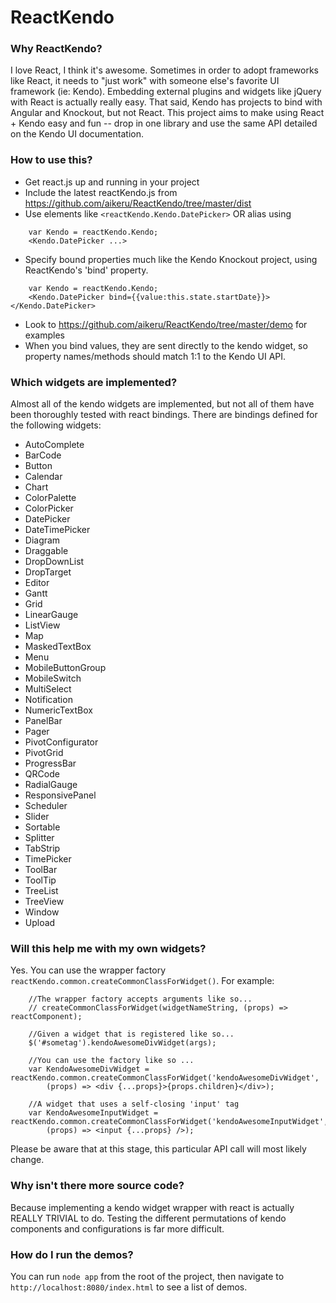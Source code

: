 # ReactKendo

### Why ReactKendo?

I love React, I think it's awesome. Sometimes in order to adopt frameworks like React, it needs to "just work" with someone else's favorite UI framework (ie: Kendo). Embedding external plugins and widgets like jQuery with React is actually really easy. That said, Kendo has projects to bind with Angular and Knockout, but not React. This project aims to make using React + Kendo easy and fun -- drop in one library and use the same API detailed on the Kendo UI documentation. 

### How to use this?

* Get react.js up and running in your project
* Include the latest reactKendo.js from https://github.com/aikeru/ReactKendo/tree/master/dist
* Use elements like ```<reactKendo.Kendo.DatePicker>``` OR alias using
```javascript:
    var Kendo = reactKendo.Kendo;
    <Kendo.DatePicker ...>
```
* Specify bound properties much like the Kendo Knockout project, using ReactKendo's 'bind' property.
```javascript:
    var Kendo = reactKendo.Kendo;
    <Kendo.DatePicker bind={{value:this.state.startDate}}></Kendo.DatePicker>
```
* Look to https://github.com/aikeru/ReactKendo/tree/master/demo for examples
* When you bind values, they are sent directly to the kendo widget, so property names/methods should match 1:1 to the Kendo UI API.

### Which widgets are implemented?

Almost all of the kendo widgets are implemented, but not all of them have been thoroughly tested with react bindings. There are bindings defined for the following widgets:

* AutoComplete
* BarCode
* Button
* Calendar
* Chart
* ColorPalette
* ColorPicker
* DatePicker
* DateTimePicker
* Diagram
* Draggable
* DropDownList
* DropTarget
* Editor
* Gantt
* Grid
* LinearGauge
* ListView
* Map
* MaskedTextBox
* Menu
* MobileButtonGroup
* MobileSwitch
* MultiSelect
* Notification
* NumericTextBox
* PanelBar
* Pager
* PivotConfigurator
* PivotGrid
* ProgressBar
* QRCode
* RadialGauge
* ResponsivePanel
* Scheduler
* Slider
* Sortable
* Splitter
* TabStrip
* TimePicker
* ToolBar
* ToolTip
* TreeList
* TreeView
* Window
* Upload

### Will this help me with my own widgets?

Yes. You can use the wrapper factory ```reactKendo.common.createCommonClassForWidget()```. For example:
```javascript:
    //The wrapper factory accepts arguments like so...
    // createCommonClassForWidget(widgetNameString, (props) => reactComponent);

    //Given a widget that is registered like so...
    $('#sometag').kendoAwesomeDivWidget(args);
    
    //You can use the factory like so ...
    var KendoAwesomeDivWidget = reactKendo.common.createCommonClassForWidget('kendoAwesomeDivWidget', 
        (props) => <div {...props}>{props.children}</div>);
    
    //A widget that uses a self-closing 'input' tag
    var KendoAwesomeInputWidget = reactKendo.common.createCommonClassForWidget('kendoAwesomeInputWidget', 
        (props) => <input {...props} />);
```
Please be aware that at this stage, this particular API call will most likely change.

### Why isn't there more source code?

Because implementing a kendo widget wrapper with react is actually REALLY TRIVIAL to do. Testing the different permutations of kendo components and configurations is far more difficult.

### How do I run the demos?

You can run ```node app``` from the root of the project, then navigate to ```http://localhost:8080/index.html``` to see a list of demos.
